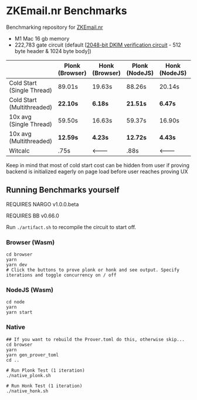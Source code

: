 # ZKEmail.nr Benchmarks
Benchmarking repository for [ZKEmail.nr](https://github.com/zkemail/zkemail.nr)


 * M1 Mac 16 gb memory
 * 222,783 gate circuit (default [[2048-bit DKIM verification circuit](https://github.com/zkemail/zkemail.nr/blob/main/examples/verify_email_2048_bit_dkim/src/main.nr) - 512 byte header & 1024 byte body])

|            | Plonk (Browser) | Honk (Browser) | Plonk (NodeJS) | Honk (NodeJS) | Plonk (Native) | Honk (Native) |
|------------|-----------------|----------------|----------------|---------------|----------------|---------------|
| Cold Start (Single Thread) | 89.01s          | 19.63s         | 88.26s         | 20.14s         |  N/A           | N/A           |
| Cold Start (Multithreaded) | **22.10s**          | **6.18s**         | **21.51s**         | **6.47s**         |  N/A           | N/A           |
| 10x avg (Single Thread)    | 59.50s          | 16.63s          | 59.37s         | 16.90s         | **6.81s**          | **2.34s**         |
| 10x avg (Multithreaded)    | **12.59s**          | **4.23s**          | **12.72s**         | **4.43s**         | N/A          | N/A        |
| Witcalc    | .75s           |  <---          | .88s          |  <---         | .90s          | <---          |  

Keep in mind that most of cold start cost can be hidden from user if proving backend is initialized eagerly on page load before user reaches proving UX

## Running Benchmarks yourself

REQUIRES NARGO v1.0.0.beta

REQUIRES BB v0.66.0

Run `./artifact.sh` to recompile the circuit to start off.

### Browser (Wasm)
```console
cd browser
yarn
yarn dev
# Click the buttons to prove plonk or honk and see output. Specify iterations and toggle concurrency on / off
```

### NodeJS (Wasm)
```console
cd node
yarn
yarn start
```

### Native
```console
## If you want to rebuild the Prover.toml do this, otherwise skip...
cd browser
yarn
yarn gen_prover_toml
cd ..

# Run Plonk Test (1 iteration)
./native_plonk.sh

# Run Honk Test (1 iteration)
./native_honk.sh
```
